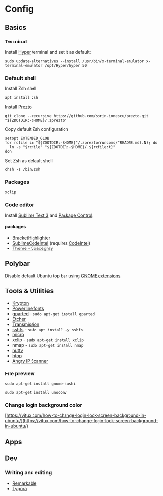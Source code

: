 # Config

## Basics

### Terminal

Install [Hyper](https://hyper.is) terminal and set it as default:

```
sudo update-alternatives --install /usr/bin/x-terminal-emulator x-terminal-emulator /opt/Hyper/hyper 50
```

### Default shell
Install Zsh shell

```
apt install zsh
```

Install [Prezto](https://github.com/sorin-ionescu/prezto)
```
git clone --recursive https://github.com/sorin-ionescu/prezto.git "${ZDOTDIR:-$HOME}/.zprezto"
```

Copy default Zsh configuration
```
setopt EXTENDED_GLOB
for rcfile in "${ZDOTDIR:-$HOME}"/.zprezto/runcoms/^README.md(.N); do
  ln -s "$rcfile" "${ZDOTDIR:-$HOME}/.${rcfile:t}"
don
```

Set Zsh as default shell
```
chsh -s /bin/zsh
```


### Packages

``xclip``




### Code editor

Install [Sublime Text 3](https://www.sublimetext.com/docs/3/linux_repositories.html#apt) and [Package Control](https://packagecontrol.io/installation).

#### packages

- [Bracket​Highlighter](https://packagecontrol.io/packages/BracketHighlighter)
- [Sublime​Code​Intel](https://packagecontrol.io/packages/SublimeCodeIntel) (requires [CodeIntel](https://www.sublimecodeintel.com/docs/installation/#1-install-codeintel))
- [Theme - Spacegray](https://packagecontrol.io/packages/Theme%20-%20Spacegray)



## Polybar

Disable default Ubuntu top bar using [GNOME extensions](https://itsfoss.com/gnome-shell-extensions/)


## Tools & Utilities

- [Krypton](https://krypt.co/docs/start/installation.html)
- [Powerline fonts](https://github.com/powerline/fonts)
- [gparted](https://gparted.org/download.php) - ``sudo apt-get install gparted``
- [Etcher](https://www.balena.io/etcher/)
- [Transmission](https://transmissionbt.com/download/)
- [sshfs](https://github.com/libfuse/sshfs) - ``sudo apt install -y sshfs``
- [micro](https://micro-editor.github.io/index.html)
- xclip - ``sudo apt-get install xclip``
- nmap - ``sudo apt-get install nmap``
- [nutty](https://babluboy.github.io/nutty/)
- [htop](https://hisham.hm/htop/index.php?page=downloads#binaries)
- [Angry IP Scanner](https://angryip.org/download/#linux)

### File preview

```sudo apt-get install gnome-sushi```

```sudo apt-get install unoconv```

### Change login background color

[https://vitux.com/how-to-change-login-lock-screen-background-in-ubuntu/](https://vitux.com/how-to-change-login-lock-screen-background-in-ubuntu/)


## Apps

## Dev



### Writing and editing

- [Remarkable](https://remarkableapp.github.io/)
- [Typora](https://www.typora.io/)




